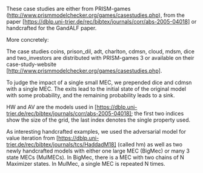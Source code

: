 These case studies are either from PRISM-games (http://www.prismmodelchecker.org/games/casestudies.php), from the paper [https://dblp.uni-trier.de/rec/bibtex/journals/corr/abs-2005-04018] or handcrafted for the GandALF paper.

More concretely:

The case studies coins, prison_dil, adt, charlton, cdmsn, cloud, mdsm, dice and two_investors are distributed with PRISM-games 3 or available on their case-study-website [http://www.prismmodelchecker.org/games/casestudies.php].

To judge the impact of a single small MEC, we prepended dice and cdmsn with a single MEC. The exits lead to the initial state of the original model with some probability, and the remaining probability leads to a sink. 

HW and AV are the models used in [https://dblp.uni-trier.de/rec/bibtex/journals/corr/abs-2005-04018]; the first two indices show the size of the grid, the last index denotes the single property used.

As interesting handcrafted examples, we used the adversarial model for value iteration from [https://dblp.uni-trier.de/rec/bibtex/journals/tcs/HaddadM18] (called hm) as well as two newly handcrafted models with either one large MEC (BigMec) or many 3 state MECs (MulMECs).
In BigMec, there is a MEC with two chains of N Maximizer states.
In MulMec, a single MEC is repeated N times. 
